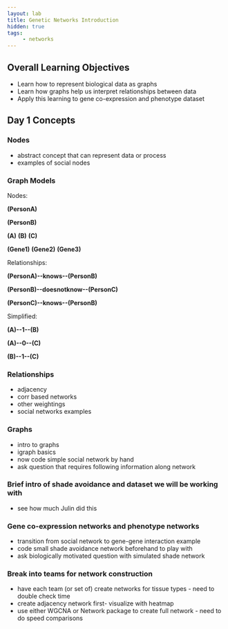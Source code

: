 ```yaml
---
layout: lab
title: Genetic Networks Introduction
hidden: true
tags:
     - networks
---
```


## Overall Learning Objectives
* Learn how to represent biological data as graphs
* Learn how graphs help us interpret relationships between data
* Apply this learning to gene co-expression and phenotype dataset

## Day 1 Concepts

### Nodes
* abstract concept that can represent data or process
* examples of social nodes

### Graph Models
Nodes:

**(PersonA)**

**(PersonB)**

**(A)**    **(B)**    **(C)**

**(Gene1)**    **(Gene2)**    **(Gene3)**


Relationships:

**(PersonA)--knows--(PersonB)**

**(PersonB)--doesnotknow--(PersonC)**

**(PersonC)--knows--(PersonB)**

Simplified:

**(A)--1--(B)**

**(A)--0--(C)**

**(B)--1--(C)**






### Relationships
* adjacency 
* corr based networks
* other weightings
* social networks examples

### Graphs
* intro to graphs
* igraph basics
* now code simple social network by hand
* ask question that requires following information along network

### Brief intro of shade avoidance and dataset we will be working with
* see how much Julin did this

### Gene co-expression networks and phenotype networks
* transition from social network to gene-gene interaction example
* code small shade avoidance network beforehand to play with
* ask biologically motivated question with simulated shade network

### Break into teams for network construction
* have each team (or set of) create networks for tissue types - need to double check time
* create adjacency network first- visualize with heatmap
* use either WGCNA or Network package to create full network - need to do speed comparisons







